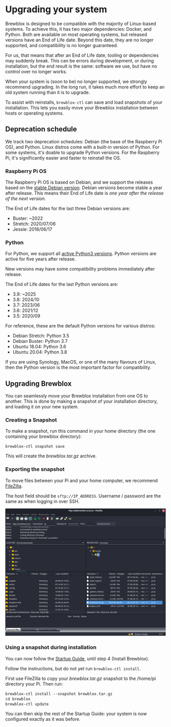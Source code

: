 # Upgrading your system

Brewblox is designed to be compatible with the majority of Linux-based systems.
To achieve this, it has two major dependencies: Docker, and Python.
Both are available on most operating systems, but released versions have an End of Life date.
Beyond this date, they are no longer supported, and compatibility is no longer guaranteed.

For us, that means that after an End of Life date, tooling or dependencies may suddenly break.
This can be errors during development, or during installation, but the end result is the same:
software we use, but have no control over no longer works.

When your system is (soon to be) no longer supported, we strongly recommend upgrading.
In the long run, it takes much more effort to keep an old system running than it is to upgrade.

To assist with reinstalls, `brewblox-ctl` can save and load snapshots of your installation.
This lets you easily move your Brewblox installation between hosts or operating systems.

## Deprecation schedule

We track two deprecation schedules: Debian (the base of the Raspberry Pi OS), and Python.
Linux distros come with a built-in version of Python.
For some systems, it's doable to upgrade Python versions.
For the Raspberry Pi, it's significantly easier and faster to reinstall the OS.

### Raspberry Pi OS

The Raspberry Pi OS is based on Debian,
and we support the releases based on the [stable Debian version](https://wiki.debian.org/DebianReleases).
Debian versions become stable a year after release.
This means their End of Life date is *one year after the release of the next version*.

The End of Life dates for the last three Debian versions are:
- Buster: ~2022
- Stretch: 2020/07/06
- Jessie: 2018/06/17

### Python

For Python, we support all [active Python3 versions](https://devguide.python.org/#status-of-python-branches).
Python versions are active for five years after release.

New versions may have some compatibility problems immediately after release.

The End of Life dates for the last Python versions are:
- 3.9: ~2025
- 3.8: 2024/10
- 3.7: 2023/06
- 3.6: 2021/12
- 3.5: 2020/09

For reference, these are the default Python versions for various distros:

- Debian Stretch: Python 3.5
- Debian Buster: Python 3.7
- Ubuntu 18.04: Python 3.6
- Ubuntu 20.04: Python 3.8

If you are using Synology, MacOS, or one of the many flavours of Linux,
then the Python version is the most important factor for compatibility.

## Upgrading Brewblox

You can seamlessly move your Brewblox installation from one OS to another.
This is done by making a snapshot of your installation directory, and loading it on your new system.

### Creating a Snapshot

To make a snapshot, run this command in your home directory (the one containing your brewblox directory):

```
brewblox-ctl snapshot save
```

This will create the *brewblox.tar.gz* archive.

### Exporting the snapshot

To move files between your Pi and your home computer, we recommend [FileZilla](https://filezilla-project.org/).

The host field should be `sftp://IP_ADDRESS`. Username / password are the same as when logging in over SSH.

![FileZilla](../images/filezilla-brewblox-snapshot.png)

### Using a snapshot during installation

You can now follow the [Startup Guide](./startup), until step 4 (Install Brewblox).

Follow the instructions, but do not yet run `brewblox-ctl install`.

First use FileZilla to copy your *brewblox.tar.gz* snapshot to the /home/pi directory your Pi.
Then run:
```
brewblox-ctl install --snapshot brewblox.tar.gz
cd brewblox
brewblox-ctl update
```

You can then skip the rest of the Startup Guide: your system is now configured exactly as it was before.

